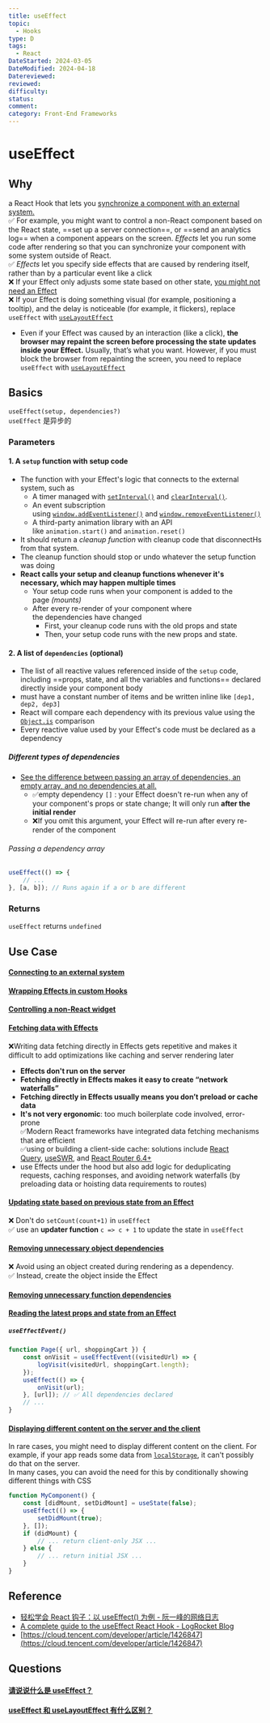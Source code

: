 ```yaml
---
title: useEffect
topic:
  - Hooks
type: D
tags:
  - React
DateStarted: 2024-03-05
DateModified: 2024-04-18
Datereviewed: 
reviewed: 
difficulty: 
status: 
comment: 
category: Front-End Frameworks
---
```


# useEffect

## Why

a React Hook that lets you [synchronize a component with an external system.](https://react.dev/learn/synchronizing-with-effects)  
✅ For example, you might want to control a non-React component based on the React state, ==set up a server connection==, or ==send an analytics log== when a component appears on the screen. _Effects_ let you run some code after rendering so that you can synchronize your component with some system outside of React.  
✅ _Effects_ let you specify side effects that are caused by rendering itself, rather than by a particular event like a click  
❌ If your Effect only adjusts some state based on other state, [you might not need an Effect](https://react.dev/learn/you-might-not-need-an-effect)  
❌ If your Effect is doing something visual (for example, positioning a tooltip), and the delay is noticeable (for example, it flickers), replace `useEffect` with [`useLayoutEffect`](https://react.dev/reference/react/useLayoutEffect)

- Even if your Effect was caused by an interaction (like a click), **the browser may repaint the screen before processing the state updates inside your Effect.** Usually, that’s what you want. However, if you must block the browser from repainting the screen, you need to replace `useEffect` with [`useLayoutEffect`](https://react.dev/reference/react/useLayoutEffect)

## Basics

`useEffect(setup, dependencies?)`  
`useEffect` 是异步的

### Parameters

#### 1. A `setup` function with setup code

- The function with your Effect's logic that connects to the external system, such as
  - A timer managed with [`setInterval()`](https://developer.mozilla.org/en-US/docs/Web/API/setInterval) and [`clearInterval()`](https://developer.mozilla.org/en-US/docs/Web/API/clearInterval).
  - An event subscription using [`window.addEventListener()`](https://developer.mozilla.org/en-US/docs/Web/API/EventTarget/addEventListener) and [`window.removeEventListener()`](https://developer.mozilla.org/en-US/docs/Web/API/EventTarget/removeEventListener)
  - A third-party animation library with an API like `animation.start()` and `animation.reset()`
- It should return a *cleanup function* with cleanup code that disconnectHs from that system.
- The cleanup function should stop or undo whatever the setup function was doing
- **React calls your setup and cleanup functions whenever it's necessary, which may happen multiple times**
  - Your setup code runs when your component is added to the page *(mounts)*
  - After every re-render of your component where the dependencies have changed
    - First, your cleanup code runs with the old props and state
    - Then, your setup code runs with the new props and state.

#### 2. A list of `dependencies` (optional)

- The list of all reactive values referenced inside of the `setup` code, including ==props, state, and all the variables and functions== declared directly inside your component body
- must have a constant number of items and be written inline like `[dep1, dep2, dep3]`
- React will compare each dependency with its previous value using the [`Object.is`](https://developer.mozilla.org/en-US/docs/Web/JavaScript/Reference/Global_Objects/Object/is) comparison
- Every reactive value used by your Effect's code must be declared as a dependency

##### Different types of dependencies

- [See the difference between passing an array of dependencies, an empty array, and no dependencies at all.](https://react.dev/reference/react/useEffect#examples-dependencies)
  - ✅empty dependency `[]` : your Effect doesn't re-run when any of your component's props or state change; It will only run **after the initial render**
  - ❌If you omit this argument, your Effect will re-run after every re-render of the component

###### Passing a dependency array

```jsx
useEffect(() => {
	// ...
}, [a, b]); // Runs again if a or b are different
```

### Returns

`useEffect` returns `undefined`

## Use Case

#### [Connecting to an external system](https://react.dev/reference/react/useEffect#connecting-to-an-external-system)

#### [Wrapping Effects in custom Hooks](https://react.dev/reference/react/useEffect#wrapping-effects-in-custom-hooks)

#### [Controlling a non-React widget](https://react.dev/reference/react/useEffect#controlling-a-non-react-widget)

#### [Fetching data with Effects](https://react.dev/reference/react/useEffect#fetching-data-with-effects)

❌Writing data fetching directly in Effects gets repetitive and makes it difficult to add optimizations like caching and server rendering later

- **Effects don't run on the server**
- **Fetching directly in Effects makes it easy to create “network waterfalls”**
- **Fetching directly in Effects usually means you don’t preload or cache data**
- **It's not very ergonomic**: too much boilerplate code involved, error-prone  
  ✅Modern React frameworks have integrated data fetching mechanisms that are efficient  
  ✅using or building a client-side cache: solutions include [React Query](https://tanstack.com/query/latest/), [useSWR](https://swr.vercel.app/), and [React Router 6.4+](https://beta.reactrouter.com/en/main/start/overview)
- use Effects under the hood but also add logic for deduplicating requests, caching responses, and avoiding network waterfalls (by preloading data or hoisting data requirements to routes)

#### [Updating state based on previous state from an Effect](https://react.dev/reference/react/useEffect#updating-state-based-on-previous-state-from-an-effect)

❌ Don't do `setCount(count+1)` in `useEffect`  
✅ use an **updater function** `c => c + 1` to update the state in `useEffect`

#### [Removing unnecessary object dependencies](https://react.dev/reference/react/useEffect#removing-unnecessary-object-dependencies)

❌ Avoid using an object created during rendering as a dependency.  
✅ Instead, create the object inside the Effect

#### [Removing unnecessary function dependencies](https://react.dev/reference/react/useEffect#removing-unnecessary-function-dependencies)

#### [Reading the latest props and state from an Effect](https://react.dev/reference/react/useEffect#reading-the-latest-props-and-state-from-an-effect)

##### `useEffectEvent()`

```jsx
function Page({ url, shoppingCart }) {
	const onVisit = useEffectEvent((visitedUrl) => {
		logVisit(visitedUrl, shoppingCart.length);
	});
	useEffect(() => {
		onVisit(url);
	}, [url]); // ✅ All dependencies declared
	// ...
}
```

#### [Displaying different content on the server and the client](https://react.dev/reference/react/useEffect#displaying-different-content-on-the-server-and-the-client)

In rare cases, you might need to display different content on the client. For example, if your app reads some data from [`localStorage`](https://developer.mozilla.org/en-US/docs/Web/API/Window/localStorage), it can't possibly do that on the server.  
In many cases, you can avoid the need for this by conditionally showing different things with CSS

```jsx
function MyComponent() {
	const [didMount, setDidMount] = useState(false);
	useEffect(() => {
		setDidMount(true);
	}, []);
	if (didMount) {
		// ... return client-only JSX ...
	} else {
		// ... return initial JSX ...
	}
}
```

## Reference

- [轻松学会 React 钩子：以 useEffect() 为例 - 阮一峰的网络日志](https://www.ruanyifeng.com/blog/2020/09/react-hooks-useeffect-tutorial.html)
- [A complete guide to the useEffect React Hook - LogRocket Blog](https://blog.logrocket.com/useeffect-hook-complete-guide/)
- [https://cloud.tencent.com/developer/article/1426847](https://cloud.tencent.com/developer/article/1426847)

## Questions

#### [请说说什么是 useEffect？](https://github.com/haizlin/fe-interview/issues/705)

#### [useEffect 和 useLayoutEffect 有什么区别？](https://github.com/haizlin/fe-interview/issues/888)

